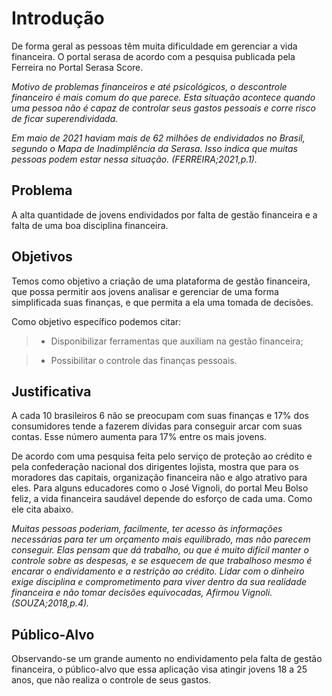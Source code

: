 # Introdução

De forma geral as pessoas têm muita dificuldade em gerenciar a vida financeira. O portal serasa de acordo com a pesquisa publicada pela Ferreira no Portal Serasa Score. 

_Motivo de problemas financeiros e até psicológicos, o descontrole financeiro é mais comum do que parece. Esta situação acontece quando uma pessoa não é capaz de controlar seus gastos pessoais e corre risco de ficar superendividada._

_Em maio de 2021 haviam mais de 62 milhões de endividados no Brasil, segundo o Mapa de Inadimplência da Serasa. Isso indica que muitas pessoas podem estar nessa situação. (FERREIRA;2021,p.1)._


## Problema

A alta quantidade de jovens endividados por falta de gestão financeira e a falta de uma boa disciplina financeira. 


## Objetivos
Temos como objetivo a criação de uma plataforma de gestão financeira, que possa permitir aos jovens analisar e gerenciar de uma forma simplificada suas finanças, e que permita a ela uma tomada de decisões. 

Como objetivo específico podemos citar: 

> - Disponibilizar ferramentas que auxiliam na gestão financeira; 

> - Possibilitar o controle das finanças pessoais.

## Justificativa

A cada 10 brasileiros 6 não se preocupam com suas finanças e 17% dos consumidores tende a fazerem dívidas para conseguir arcar com suas contas. Esse número aumenta para 17% entre os mais jovens. 

De acordo com uma pesquisa feita pelo serviço de proteção ao crédito e pela confederação nacional dos dirigentes lojista, mostra que para os moradores das capitais, organização financeira não e algo atrativo para eles. Para alguns educadores como o José Vignoli, do portal Meu Bolso feliz, a vida financeira saudável depende do esforço de cada uma. Como ele cita abaixo. 

_Muitas pessoas poderiam, facilmente, ter acesso às informações necessárias para ter um orçamento mais equilibrado, mas não parecem conseguir. Elas pensam que dá trabalho, ou que é muito difícil manter o controle sobre as despesas, e se esquecem de que trabalhoso mesmo é encarar o endividamento e a restrição ao crédito. Lidar com o dinheiro exige disciplina e comprometimento para viver dentro da sua realidade financeira e não tomar decisões equivocadas, Afirmou Vignoli. (SOUZA;2018,p.4)._

## Público-Alvo

Observando-se um grande aumento no endividamento pela falta de gestão financeira, o público-alvo que essa aplicação visa atingir jovens 18 a 25 anos, que não realiza o controle de seus gastos.  
